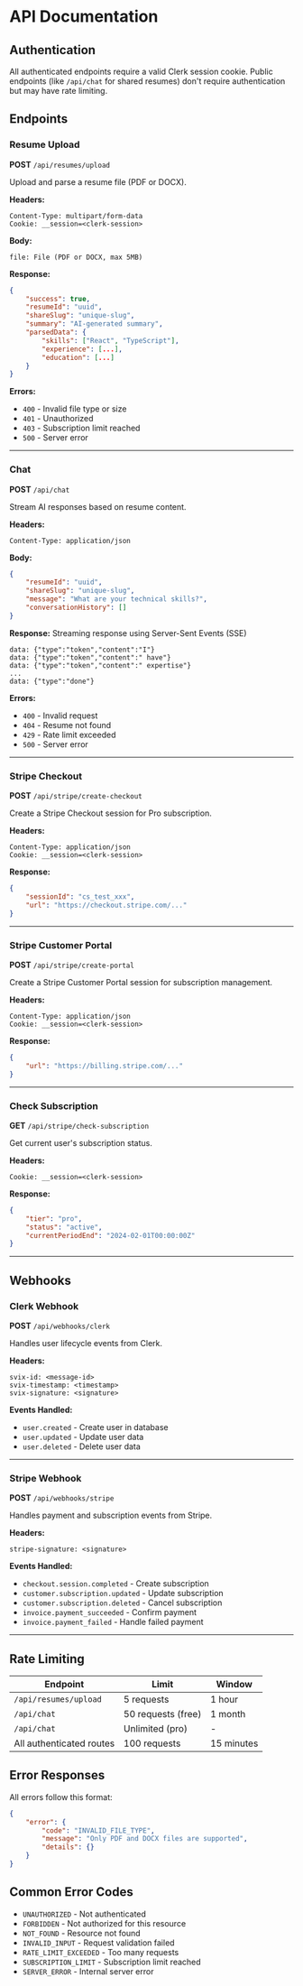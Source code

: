 # API Documentation

## Authentication

All authenticated endpoints require a valid Clerk session cookie. Public endpoints (like `/api/chat` for shared resumes) don't require authentication but may have rate limiting.

## Endpoints

### Resume Upload

**POST** `/api/resumes/upload`

Upload and parse a resume file (PDF or DOCX).

**Headers:**
```
Content-Type: multipart/form-data
Cookie: __session=<clerk-session>
```

**Body:**
```
file: File (PDF or DOCX, max 5MB)
```

**Response:**
```json
{
	"success": true,
	"resumeId": "uuid",
	"shareSlug": "unique-slug",
	"summary": "AI-generated summary",
	"parsedData": {
		"skills": ["React", "TypeScript"],
		"experience": [...],
		"education": [...]
	}
}
```

**Errors:**
- `400` - Invalid file type or size
- `401` - Unauthorized
- `403` - Subscription limit reached
- `500` - Server error

---

### Chat

**POST** `/api/chat`

Stream AI responses based on resume content.

**Headers:**
```
Content-Type: application/json
```

**Body:**
```json
{
	"resumeId": "uuid",
	"shareSlug": "unique-slug",
	"message": "What are your technical skills?",
	"conversationHistory": []
}
```

**Response:**
Streaming response using Server-Sent Events (SSE)

```
data: {"type":"token","content":"I"}
data: {"type":"token","content":" have"}
data: {"type":"token","content":" expertise"}
...
data: {"type":"done"}
```

**Errors:**
- `400` - Invalid request
- `404` - Resume not found
- `429` - Rate limit exceeded
- `500` - Server error

---

### Stripe Checkout

**POST** `/api/stripe/create-checkout`

Create a Stripe Checkout session for Pro subscription.

**Headers:**
```
Content-Type: application/json
Cookie: __session=<clerk-session>
```

**Response:**
```json
{
	"sessionId": "cs_test_xxx",
	"url": "https://checkout.stripe.com/..."
}
```

---

### Stripe Customer Portal

**POST** `/api/stripe/create-portal`

Create a Stripe Customer Portal session for subscription management.

**Headers:**
```
Content-Type: application/json
Cookie: __session=<clerk-session>
```

**Response:**
```json
{
	"url": "https://billing.stripe.com/..."
}
```

---

### Check Subscription

**GET** `/api/stripe/check-subscription`

Get current user's subscription status.

**Headers:**
```
Cookie: __session=<clerk-session>
```

**Response:**
```json
{
	"tier": "pro",
	"status": "active",
	"currentPeriodEnd": "2024-02-01T00:00:00Z"
}
```

---

## Webhooks

### Clerk Webhook

**POST** `/api/webhooks/clerk`

Handles user lifecycle events from Clerk.

**Headers:**
```
svix-id: <message-id>
svix-timestamp: <timestamp>
svix-signature: <signature>
```

**Events Handled:**
- `user.created` - Create user in database
- `user.updated` - Update user data
- `user.deleted` - Delete user data

---

### Stripe Webhook

**POST** `/api/webhooks/stripe`

Handles payment and subscription events from Stripe.

**Headers:**
```
stripe-signature: <signature>
```

**Events Handled:**
- `checkout.session.completed` - Create subscription
- `customer.subscription.updated` - Update subscription
- `customer.subscription.deleted` - Cancel subscription
- `invoice.payment_succeeded` - Confirm payment
- `invoice.payment_failed` - Handle failed payment

---

## Rate Limiting

| Endpoint | Limit | Window |
|----------|-------|--------|
| `/api/resumes/upload` | 5 requests | 1 hour |
| `/api/chat` | 50 requests (free) | 1 month |
| `/api/chat` | Unlimited (pro) | - |
| All authenticated routes | 100 requests | 15 minutes |

## Error Responses

All errors follow this format:

```json
{
	"error": {
		"code": "INVALID_FILE_TYPE",
		"message": "Only PDF and DOCX files are supported",
		"details": {}
	}
}
```

## Common Error Codes

- `UNAUTHORIZED` - Not authenticated
- `FORBIDDEN` - Not authorized for this resource
- `NOT_FOUND` - Resource not found
- `INVALID_INPUT` - Request validation failed
- `RATE_LIMIT_EXCEEDED` - Too many requests
- `SUBSCRIPTION_LIMIT` - Subscription limit reached
- `SERVER_ERROR` - Internal server error

